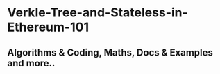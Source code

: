 # Verkle-Tree-and-Stateless-in-Ethereum-101
## Algorithms &amp; Coding, Maths, Docs &amp; Examples and more..
